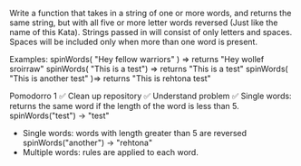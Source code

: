 Write a function that takes in a string of one or more words, and returns the same string, but with all five or more letter words reversed (Just like the name of this Kata). Strings passed in will consist of only letters and spaces. Spaces will be included only when more than one word is present.

Examples: spinWords( "Hey fellow warriors" ) => returns "Hey wollef sroirraw" spinWords( "This is a test") => returns "This is a test" spinWords( "This is another test" )=> returns "This is rehtona test"

Pomodorro 1
✅ Clean up repository
✅ Understand problem
✅ Single words: returns the same word if the length of the word is less than 5.
spinWords("test") -> "test"

- Single words: words with length greater than 5 are reversed
  spinWords("another") -> "rehtona"
- Multiple words: rules are applied to each word.

